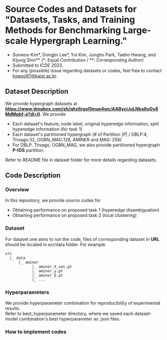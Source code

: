 # Source Codes and Datasets for "Datasets, Tasks, and Training Methods for Benchmarking Large-scale Hypergraph Learning." 
- Sunwoo Kim*, Dongjin Lee*, Yul Kim, Jungho Park, Taeho Hwang, and Kijung Shin**
(*: Equal Contribution / **: Corresponding Author)
- Submitted to ICDE 2023. 
- For any (possible) issue regarding datasets or codes, feel free to contact kswoo97@kaist.ac.kr.

## Dataset Description

We provide hypergraph datasets at **https://www.dropbox.com/sh/qhz6rqol5mue4wc/AAByciJuLNba8uGv8MdMpbf-a?dl=0**. 
We provide 
- Each dataset's feature, node label, original hyperedge information, split hyperedge information (for task 1)
- Each dataset's partitioned hypergraph (# of Partition $|P|$ / DBLP:4, Trivago:32, OGBN_MAG:128, AMINER and MAG: 256)
- For DBLP, Trivago, OGBN_MAG, we also provide partitioned hypergraph **P-IOS** partition.  

Refer to README file in dataset folder for more details regarding datasets.

## Code Description 

### Overview
In this repository, we provide source codes for
- Obtaining performance on proposed task 1 (hyperedge disambiguation)
- Obtaining performance on proposed task 2 (local clustering)

### Dataset
For dataset one aims to run the code, files of corresponding dataset in **URL** should be located in scr/data folder. 
For example
```
src
  |_ data
      |_ aminer
            |_ aminer_X_vec.pt
            |_ aminer_y.pt
            |_ aminer_E.pt
            |_ ...
```

### Hyperparameters

We provide hyperparameter combination for reproducibility of experimental results.  
Refer to best_hyperparameter directory, where we saved each dataset-model combination's best hyperparameter as .json files.

### How to implement codes
